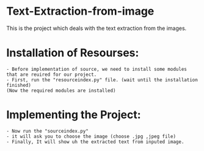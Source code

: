 # Text-Extraction-from-image
This is the project which deals with the text extraction from the images.

# Installation of Resourses:
    - Before implementation of source, we need to install some modules that are reuired for our project.
    - First, run the "resourceindex.py" file. (wait until the installation finished)
    (Now the required modules are installed)
    
# Implementing the Project:
    - Now run the "sourceindex.py" 
    - it will ask you to choose the image (choose .jpg ,jpeg file)
    - Finally, It will show uh the extracted text from inputed image.
